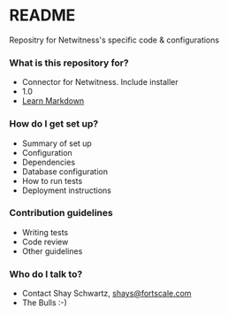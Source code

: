 # README #

Repositry for Netwitness's specific code & configurations

### What is this repository for? ###

* Connector for Netwitness. Include installer
* 1.0
* [Learn Markdown](https://bitbucket.org/tutorials/markdowndemo)

### How do I get set up? ###

* Summary of set up
* Configuration
* Dependencies
* Database configuration
* How to run tests
* Deployment instructions

### Contribution guidelines ###

* Writing tests
* Code review
* Other guidelines

### Who do I talk to? ###

* Contact Shay Schwartz, shays@fortscale.com
* The Bulls :-)
